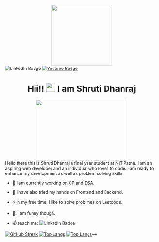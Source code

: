 

<div id="header" align="center">
  <img src="https://encrypted-tbn0.gstatic.com/images?q=tbn:ANd9GcRWGFsyMrOqVraJ9u0yWtFsKFM_Kr7_YGgo_YMiHeu6jTITiTiExLWUbOc8r2YoRCdElLo&usqp=CAU" width="200"/>
</div>

<div  id="badges" align="center>
  <center>
 <! https://komarev.com/ghpvc/?username=Shruti24123>
  <a href="https://www.linkedin.com/in/shruti-dhanraj-7108bb21a/" >
    <img src="https://img.shields.io/badge/LinkedIn-blue?style=for-the-badge&logo=linkedin&logoColor=white" alt="LinkedIn Badge"/>
 
  </a>
  <a href="https://youtube.com/@shrutidhanraj5346">
    <img src="https://img.shields.io/badge/YouTube-red?style=for-the-badge&logo=youtube&logoColor=white" alt="Youtube Badge"/>
  </a>
  </a>
  </center>
</div>
<img src="https://komarev.com/ghpvc/?username=Shruti24123&style=flat-square&color=blue" alt=""/>
<h1 >
 <center>Hii!! 
  <img src="https://media.giphy.com/media/hvRJCLFzcasrR4ia7z/giphy.gif" width="30px"/>
  I am Shruti Dhanraj
   </center> 
</h1>
<div align="center">
  <img src="https://encrypted-tbn0.gstatic.com/images?q=tbn:ANd9GcReCiXVIFyY_6ymlOmFOqhotS24i3Rt953VmbEPkWWht0xKB2XbEOkOKxG5r3R_LZg1-yk&usqp=CAU"width="300" height="200"/>
</div>
Hello there this is Shruti Dhanraj a final year student at NIT Patna. I am an aspiring web developer and an individual who loves to  code. I am ready to enhance my development as well as problem solving skills.



- :telescope: I am currently working on CP and DSA.

- :seedling: I have also tried my hands on Frontend and Backend.

- :zap: In my free time, I like to solve problmes on Leetcode.
- 🌻: I am funny though.
- :mailbox: reach me: [![Linkedin Badge](https://img.shields.io/badge/-linkedin-blue?style=flat&logo=Linkedin&logoColor=white)](https://www.linkedin.com/in/shruti-dhanraj-7108bb21a/)

[![GitHub Streak](http://github-readme-streak-stats.herokuapp.com?user=Shruti24123&theme=dark&background=000000)](https://git.io/streak-stats)
[![Top Langs](https://github-readme-stats.vercel.app/api/top-langs/?username=Shruti24123)](https://github.com/anuraghazra/github-readme-stats)
[![Top Langs](https://github-readme-stats.vercel.app/api/top-langs/?username=Shruti24123&layout=compact&theme=vision-friendly-dark)](https://github.com/anuraghazra/github-readme-stats)-->
